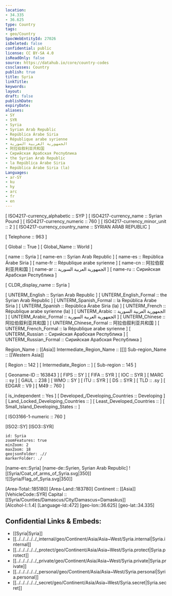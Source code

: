 ```yaml
---
location:
- 34.335
- 36.625
type: Country
tags:
- geo/Country
SpocWebEntityId: 27026
isDeleted: false
confidential: public
license: CC BY-SA 4.0
isReadOnly: false
source: https://datahub.io/core/country-codes
cssclasses: Country
publish: true
title: Syria
linkTitle: 
keywords: 
layout: 
draft: false
publishDate: 
expiryDate: 
aliases:
- SY
- SYR
- Syria
- Syrian Arab Republic
- República Árabe Siria
- République arabe syrienne
- الجمهورية العربية السورية
- 阿拉伯叙利亚共和国
- Сирийская Арабская Республика
- the Syrian Arab Republic
- la República Árabe Siria
- República Árabe Siria (la)
Languages:
- ar-SY
- ku
- hy
- arc
- fr
- en
---
```



[	ISO4217-currency_alphabetic	 :: SYP ] 
[	ISO4217-currency_name	 :: Syrian Pound ] 
[	ISO4217-currency_numeric	 :: 760 ] 
[	ISO4217-currency_minor_unit	 :: 2 ] 
[	ISO4217-currency_country_name	 :: SYRIAN ARAB REPUBLIC ] 

[	Telephone	 :: 963 ] 

[	Global	 :: True ] 
[	Global_Name	 :: World ] 

[	name	 :: Syria ] 
[	name-en	 :: Syrian Arab Republic ] 
[	name-es	 :: República Árabe Siria ] 
[	name-fr	 :: République arabe syrienne ] 
[	name-cn	 :: 阿拉伯叙利亚共和国 ] 
[	name-ar	 :: الجمهورية العربية السورية ] 
[	name-ru	 :: Сирийская Арабская Республика ] 

[	CLDR_display_name	 :: Syria ] 

[	UNTERM_English	 :: Syrian Arab Republic ] 
[	UNTERM_English_Formal	 :: the Syrian Arab Republic ] 
[	UNTERM_Spanish_Formal	 :: la República Árabe Siria ] 
[	UNTERM_Spanish	 :: República Árabe Siria (la) ] 
[	UNTERM_French	 :: République arabe syrienne (la) ] 
[	UNTERM_Arabic	 :: الجمهورية العربية السورية ] 
[	UNTERM_Arabic_Formal	 :: الجمهورية العربية السورية ] 
[	UNTERM_Chinese	 :: 阿拉伯叙利亚共和国 ] 
[	UNTERM_Chinese_Formal	 :: 阿拉伯叙利亚共和国 ] 
[	UNTERM_French_Formal	 :: la République arabe syrienne ] 
[	UNTERM_Russian	 :: Сирийская Арабская Республика ] 
[	UNTERM_Russian_Formal	 :: Сирийская Арабская Республика ] 

Region_Name ::  [[Asia]] 
Intermediate_Region_Name ::  [[]] 
Sub-region_Name ::  [[Western Asia]] 

[	Region	 :: 142 ] 
[	Intermediate_Region	 ::  ] 
[	Sub-region	 :: 145 ] 

[	Geoname-ID	 :: 163843 ] 
[	FIPS	 :: SY ] 
[	FIFA	 :: SYR ] 
[	IOC	 :: SYR ] 
[	MARC	 :: sy ] 
[	GAUL	 :: 238 ] 
[	WMO	 :: SY ] 
[	ITU	 :: SYR ] 
[	DS	 :: SYR ] 
[	TLD	 :: .sy ] 
[	EDGAR	 :: V9 ] 
[	M49	 :: 760 ] 

[	is_independent	 :: Yes ] 
[	Developed_/Developing_Countries	 :: Developing ] 
[	Land_Locked_Developing_Countries	 ::  ] 
[	Least_Developed_Countries	 ::  ] 
[	Small_Island_Developing_States	 ::  ] 

[	ISO3166-1-numeric	 :: 760 ] 



[ISO2::SY] 
[ISO3::SYR] 
```leaflet
id: Syria
zoomFeatures: true 
minZoom: 2 
maxZoom: 18
geojsonFolder: .// 
markerFolder: ./
```

[name-en::Syria] 
[name-de::Syrien, Syrian Arab Republic] 
![[Syria/Coat_of_arms_of_Syria.svg|350]]  
![[Syria/Flag_of_Syria.svg|350]]  

[Area-Total::185180] 
[Area-Land::183780] 
Continent :: [[Asia]]  
[VehicleCode::SYR] 
Capital :: [[Syria/Counties/Damascus/City/Damascus=Damaskus]]  
[Alcohol-l::1.4] 
[Language-Id::472] 
[geo-lon::36.625] 
[geo-lat::34.335] 



## Confidential Links & Embeds: 
- [[Syria|Syria]]  
- [[../../../../../_internal/geo/Continent/Asia/Asia~West/Syria.internal|Syria.internal]]  
- [[../../../../../_protect/geo/Continent/Asia/Asia~West/Syria.protect|Syria.protect]] 
- [[../../../../../_private/geo/Continent/Asia/Asia~West/Syria.private|Syria.private]] 
- [[../../../../../_personal/geo/Continent/Asia/Asia~West/Syria.personal|Syria.personal]] 
- [[../../../../../_secret/geo/Continent/Asia/Asia~West/Syria.secret|Syria.secret]] 
